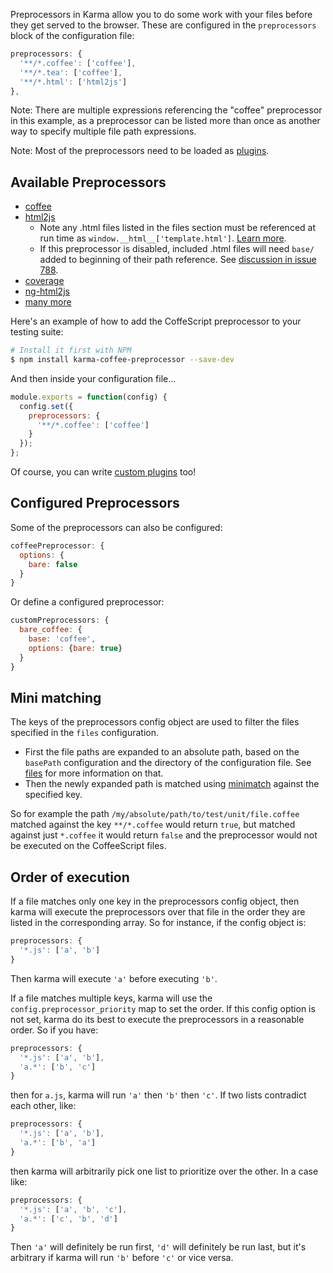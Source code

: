Preprocessors in Karma allow you to do some work with your files before
they get served to the browser. These are configured in the `preprocessors` block
of the configuration file:

```javascript
preprocessors: {
  '**/*.coffee': ['coffee'],
  '**/*.tea': ['coffee'],
  '**/*.html': ['html2js']
},
```

Note: There are multiple expressions referencing the "coffee" preprocessor in this example, as a preprocessor
can be listed more than once as another way to specify multiple file path expressions.

Note: Most of the preprocessors need to be loaded as [plugins].

## Available Preprocessors
- [coffee]
- [html2js]
  - Note any .html files listed in the files section must be referenced at run time as `window.__html__['template.html']`. [Learn more](https://github.com/karma-runner/karma-html2js-preprocessor#how-does-it-work-).
  - If this preprocessor is disabled, included .html files will need `base/` added to beginning of their path reference. See [discussion in issue 788][issue788].
- [coverage]
- [ng-html2js]
- [many more](https://www.npmjs.org/browse/keyword/karma-preprocessor)

Here's an example of how to add the CoffeScript preprocessor to your testing suite:

```bash
# Install it first with NPM
$ npm install karma-coffee-preprocessor --save-dev
```

And then inside your configuration file...

```javascript
module.exports = function(config) {
  config.set({
    preprocessors: {
      '**/*.coffee': ['coffee']
    }
  });
};
```

Of course, you can write [custom plugins] too!


## Configured Preprocessors
Some of the preprocessors can also be configured:

```javascript
coffeePreprocessor: {
  options: {
    bare: false
  }
}
```

Or define a configured preprocessor:

```javascript
customPreprocessors: {
  bare_coffee: {
    base: 'coffee',
    options: {bare: true}
  }
}
```


## Mini matching
The keys of the preprocessors config object are used to filter the files specified in
the `files` configuration.

* First the file paths are expanded to an absolute path, based on the
  `basePath` configuration and the directory of the configuration file. See
  [files] for more information on that.
* Then the newly expanded path is matched using [minimatch] against the specified key.

So for example the path `/my/absolute/path/to/test/unit/file.coffee` matched against
the key `**/*.coffee` would return `true`, but matched against just `*.coffee` it would
return `false` and the preprocessor would not be executed on the CoffeeScript files.



[files]: files.html
[minimatch]: https://github.com/isaacs/minimatch
[coffee]: https://github.com/karma-runner/karma-coffee-preprocessor
[html2js]: https://github.com/karma-runner/karma-html2js-preprocessor
[ng-html2js]: https://github.com/karma-runner/karma-ng-html2js-preprocessor
[coverage]: https://github.com/karma-runner/karma-coverage
[custom plugins]: ../dev/plugins.html
[plugins]: plugins.html
[issue788]: https://github.com/karma-runner/karma/issues/788

## Order of execution

If a file matches only one key in the preprocessors config object, then karma
will execute the preprocessors over that file in the order they are listed in
the corresponding array. So for instance, if the config object is:

```js
preprocessors: {
  '*.js': ['a', 'b']
}
```

Then karma will execute `'a'` before executing `'b'`.

If a file matches multiple keys, karma will use the `config.preprocessor_priority`
map to set the order. If this config option is not set, karma do its best to
execute the preprocessors in a reasonable order.  So if you have:

```js
preprocessors: {
  '*.js': ['a', 'b'],
  'a.*': ['b', 'c']
}
```

then for `a.js`, karma will run `'a'` then `'b'` then `'c'`.  If two lists contradict each other, like:
```js
preprocessors: {
  '*.js': ['a', 'b'],
  'a.*': ['b', 'a']
}
```

then karma will arbitrarily pick one list to prioritize over the other.  In a
case like:

```js
preprocessors: {
  '*.js': ['a', 'b', 'c'],
  'a.*': ['c', 'b', 'd']
}
```

Then `'a'` will definitely be run first, `'d'` will definitely be run last, but
it's arbitrary if karma will run `'b'` before `'c'` or vice versa.
